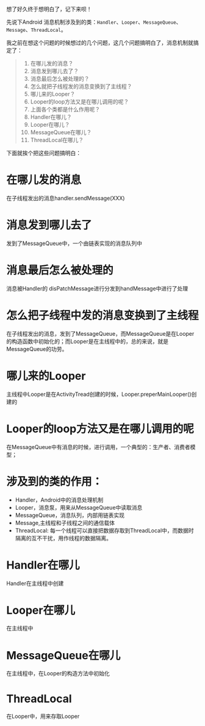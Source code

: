 想了好久终于想明白了，记下来呗！

先说下Android 消息机制涉及到的类：`Handler`、`Looper`、`MessageQueue`、`Message`、`ThreadLocal`。

我之前在想这个问题的时候想过的几个问题，这几个问题搞明白了，消息机制就搞定了：

> 1. 在哪儿发的消息？
> 2. 消息发到哪儿去了？
> 3. 消息最后怎么被处理的？
> 4. 怎么就把子线程发的消息变换到了主线程？
> 5. 哪儿来的Looper？
> 6. Looper的loop方法又是在哪儿调用的呢？
> 7. 上面各个类都是什么作用呢？
> 8. Handler在哪儿？
> 9. Looper在哪儿？
> 10. MessageQueue在哪儿？
> 11. ThreadLocal在哪儿？

下面就挨个把这些问题搞明白：

# 在哪儿发的消息

在子线程发出的消息handler.sendMessage(XXX)

# 消息发到哪儿去了

发到了MessageQueue中，一个由链表实现的消息队列中

# 消息最后怎么被处理的

消息被Handler的 disPatchMessage进行分发到handMessage中进行了处理

# 怎么把子线程中发的消息变换到了主线程

在子线程发出的消息，发到了MessageQueue，而MessageQueue是在Looper的构造函数中初始化的；而Looper是在主线程中的，总的来说，就是MessageQueue的功劳。

# 哪儿来的Looper

主线程中Looper是在ActivityTread创建的时候，Looper.preperMainLooper()创建的

# Looper的loop方法又是在哪儿调用的呢

在MessageQueue中有消息的时候，进行调用，一个典型的：生产者、消费者模型；

# 涉及到的类的作用：

* Handler，Android中的消息处理机制
* Looper，消息泵，用来从MessageQueue中读取消息
* MessageQueue，消息队列，内部用链表实现
* Message,主线程和子线程之间的通信载体
* ThreadLocal: 每一个线程可以直接把数据存取到ThreadLocal中，而数据时隔离的互不干扰，用作线程的数据隔离。

# Handler在哪儿

Handler在主线程中创建

# Looper在哪儿

在主线程中

# MessageQueue在哪儿

在主线程中，在Looper的构造方法中初始化

# ThreadLocal

在Looper中，用来存取Looper


